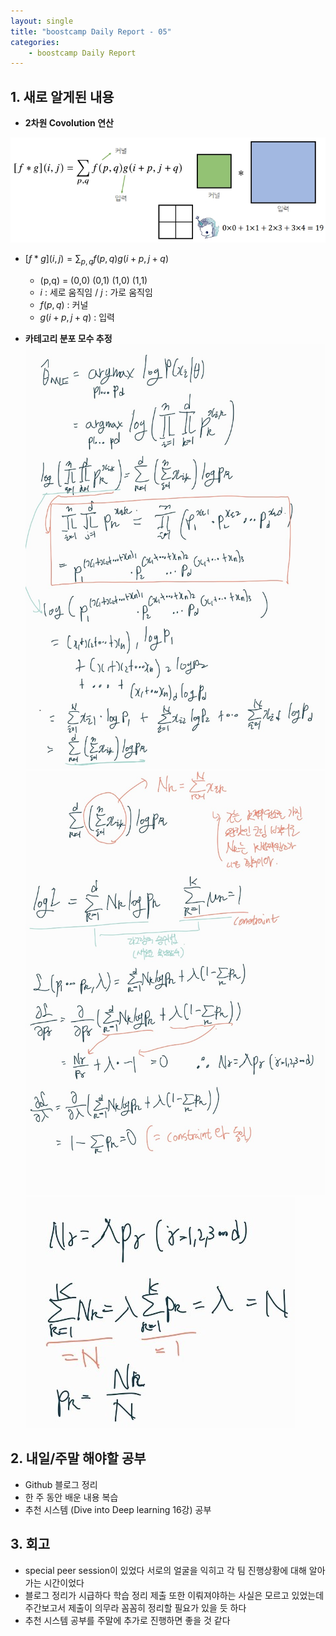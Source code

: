 ```yaml
---
layout: single
title: "boostcamp Daily Report - 05"
categories:
	- boostcamp Daily Report
---
```

## 1. 새로 알게된 내용
- **2차원 Covolution 연산**

![jpg](/assets/images/2022-01-21/20220121_104651.jpg)

  -	$[f*g](i,j) = \sum_{p,q}{f(p,q)g(i+p, j+q)}$
	- (p,q) = (0,0) (0,1) (1,0) (1,1)
	- $i$ : 세로 움직임 / $j$ : 가로 움직임
	- $f(p,q)$ : 커널 
	- $g(i+p, j+q)$ : 입력

- **카테고리 분포 모수 추정**
![jpg](/assets/images/2022-01-21/20220121_1.jpg)
![jpg](/assets/images/2022-01-21/20220121_2.jpg)
![jpg](/assets/images/2022-01-21/20220121_3.jpg)

## 2. 내일/주말 해야할 공부
- Github 블로그 정리
- 한 주 동안 배운 내용 복습
- 추천 시스템 (Dive into Deep learning 16강) 공부

## 3. 회고
- special peer session이 있었다 서로의 얼굴을 익히고 각 팀 진행상황에 대해 알아가는 시간이었다
- 블로그 정리가 시급하다 학습 정리 제출 또한 이뤄져야하는 사실은 모르고 있었는데 주간보고서 제출이 의무라 꼼꼼히 정리할 필요가 있을 듯 하다
- 추천 시스템 공부를 주말에 추가로 진행하면 좋을 것 같다 

